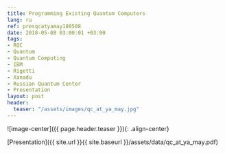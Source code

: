 ```yaml
---
title: Programming Existing Quantum Computers
lang: ru
ref: presqcatyamay180508
date: 2018-05-08 03:00:01 +03:00
tags:
- RQC
- Quantum
- Quantum Computing
- IBM
- Rigetti
- Xanadu
- Russian Quantum Center
- Presentation
layout: post
header:
  teaser: "/assets/images/qc_at_ya_may.jpg"
---
```


![image-center]({{ page.header.teaser }}){: .align-center}

[Presentation]({{ site.url }}{{ site.baseurl }}/assets/data/qc_at_ya_may.pdf)
